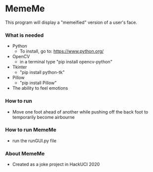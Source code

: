 # MemeMe
This program will display a "memeified" version of a user's face.

### What is needed
* Python
  * To install, go to: https://www.python.org/ 
* OpenCV
  * in a terminal type "pip install opencv-python"
* Tkinter
  * "pip install python-tk"
* Pillow
  * "pip install Pillow"
* The ability to feel emotions

### How to run
* Move one foot ahead of another while pushing off the back foot to temporarily become airbourne

### How to run MemeMe
* run the runGUI.py file

### About MemeMe
* Created as a joke project in HackUCI 2020

